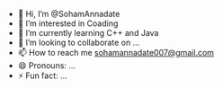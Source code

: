 - 👋 Hi, I’m @SohamAnnadate
- 👀 I’m interested in Coading
- 🌱 I’m currently learning C++ and Java
- 💞️ I’m looking to collaborate on ...
- 📫 How to reach me sohamannadate007@gmail.com
- 😄 Pronouns: ...
- ⚡ Fun fact: ...

<!---
SohamAnnadate/SohamAnnadate is a ✨ special ✨ repository because its `README.md` (this file) appears on your GitHub profile.
You can click the Preview link to take a look at your changes.
--->
